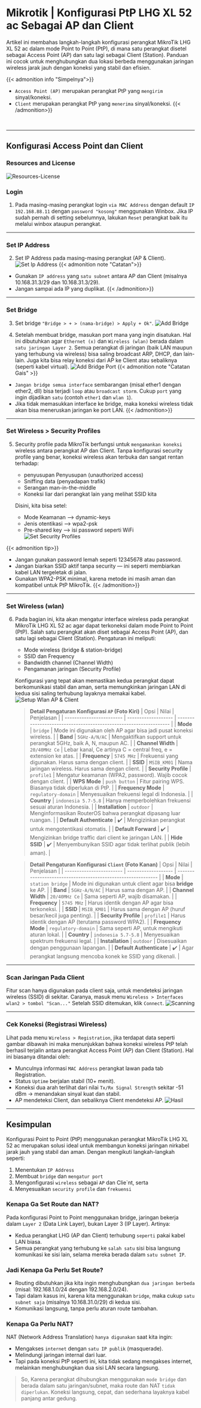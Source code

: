 # Mikrotik | Konfigurasi PtP LHG XL 52 ac Sebagai AP dan Client


Artikel ini membahas langkah-langkah konfigurasi perangkat MikroTik LHG XL 52 ac dalam mode Point to Point (PtP), di mana satu perangkat disetel sebagai Access Point (AP) dan satu lagi sebagai Client (Station). Panduan ini cocok untuk menghubungkan dua lokasi berbeda menggunakan jaringan wireless jarak jauh dengan koneksi yang stabil dan efisien.
<!--more-->
{{< admonition info "Simpelnya">}}
- `Access Point (AP)` merupakan perangkat PtP yang `mengirim` sinyal/koneksi.
- `Client` merupakan perangkat PtP yang `menerima` sinyal/koneksi.
{{< /admonition>}}

<br>

---

## Konfigurasi Access Point dan Client
### Resources and License
![](images/resources-license.png "Resources-License")

### Login
1. Pada masing-masing perangkat login `via MAC Address` dengan default `IP 192.168.88.11` dengan `password "kosong"` menggunakan Winbox. Jika IP sudah pernah di setting sebelumnya, lakukan `Reset` perangkat baik itu melalui winbox ataupun perangkat.

---
### Set IP Address
2. Set IP Address pada masing-masing perangkat (AP & Client).
![](images/ip.png "Set Ip Address")
{{< admonition note "Catatan">}}
- Gunakan `IP address` yang `satu subnet` antara AP dan Client (misalnya 10.168.31.3/29 dan 10.168.31.3/29).
- Jangan sampai ada IP yang duplikat.
{{< /admonition>}}

---
### Set Bridge
3. Set bridge `"Bridge > + > (nama-bridge) > Apply + Ok"`. 
![](images/bridge.png "Add Bridge")

4. Setelah membuat bridge, masukan port mana yang ingin disatukan. Hal ini dibutuhkan agar `Ethernet (x)` dan `Wireless (wlan)` berada dalam `satu jaringan Layer 2`. Semua perangkat di jaringan (baik LAN maupun yang terhubung via wireless) bisa saling broadcast ARP, DHCP, dan lain-lain. Juga kita bisa relay koneksi dari AP ke Client atau sebaliknya (seperti kabel virtual).
![](images/bridge-port.png "Add Bridge Port")
{{< admonition note "Catatan Gais" >}}
- `Jangan bridge semua interface` sembarangan (misal ether1 dengan ether2, dll) bisa terjadi `loop` atau `broadcast storm`. Cukup `port` yang ingin dijadikan `satu` (contoh `ether1` dan `wlan 1`).
- Jika tidak memasukkan interface ke bridge, maka koneksi wireless tidak akan bisa meneruskan jaringan ke port LAN.
{{< /admonition>}}

---
### Set Wireless > Security Profiles
5. Security profile pada MikroTik berfungsi untuk `mengamankan koneksi` wireless antara perangkat AP dan Client. Tanpa konfigurasi security profile yang benar, koneksi wireless akan terbuka dan sangat rentan terhadap:
    - penyusupan Penyusupan (unauthorized access)
    - Sniffing data (penyadapan trafik)
    - Serangan man-in-the-middle
    - Koneksi liar dari perangkat lain yang melihat SSID kita

    Disini, kita bisa setel:
    - Mode Keamanan --> dynamic-keys
    - Jenis otentikasi --> wpa2-psk
    - Pre-shared key --> isi password seperti WiFi  
![](images/set-security.png "Set Security Profiles")

{{< admonition tip>}}
- Jangan gunakan password lemah seperti 12345678 atau password.
- Jangan biarkan SSID aktif tanpa security — ini seperti membiarkan kabel LAN tergeletak di jalan.
- Gunakan WPA2-PSK minimal, karena metode ini masih aman dan kompatibel untuk PtP MikroTik.
{{< /admonition>}}

---
### Set Wireless (wlan)
6. Pada bagian ini, kita akan mengatur interface wireless pada perangkat MikroTik LHG XL 52 ac agar dapat terkoneksi dalam mode Point to Point (PtP). Salah satu perangkat akan diset sebagai Access Point (AP), dan satu lagi sebagai Client (Station).
  Pengaturan ini meliputi:
    - Mode wireless (bridge & station-bridge)
    - SSID dan Frequency
    - Bandwidth channel (Channel Width)
    - Pengamanan jaringan (Security Profile)

    Konfigurasi yang tepat akan memastikan kedua perangkat dapat berkomunikasi stabil dan aman, serta memungkinkan jaringan LAN di kedua sisi saling terhubung layaknya memakai kabel.
    ![](images/setup-wireless.png "Setup Wlan AP & Client")

    > **Detail Pengaturan Konfigurasi `AP` (Foto Kiri)** 
    | Opsi                     | Nilai               | Penjelasan                                                        |
    | ------------------------ | ------------------- | ----------------------------------------------------------------- |
    | **Mode**                 | `bridge`            | Mode ini digunakan oleh AP agar bisa jadi pusat koneksi wireless. |
    | **Band**                 | `5GHz-A/N/AC`       | Mengaktifkan support untuk perangkat 5GHz, baik A, N, maupun AC.  |
    | **Channel Width**        | `20/40MHz Ce`       | Lebar kanal, Ce artinya C = central freq, e = extension ke atas.  |
    | **Frequency**            | `5745 MHz`          | Frekuensi yang digunakan. Harus sama dengan client.               |
    | **SSID**                 | `MSIB_KM01`         | Nama jaringan wireless. Harus sama dengan client.                 |
    | **Security Profile**     | `profile1`          | Mengatur keamanan (WPA2, password). Wajib cocok dengan client.    |
    | **WPS Mode**             | `push button`       | Fitur pairing WPS. Biasanya tidak diperlukan di PtP.              |
    | **Frequency Mode**       | `regulatory-domain` | Menyesuaikan frekuensi legal di Indonesia.                        |
    | **Country**              | `indonesia 5.7-5.8` | Hanya memperbolehkan frekuensi sesuai aturan Indonesia.           |
    | **Installation**         | `outdoor`           | Menginformasikan RouterOS bahwa perangkat dipasang luar ruangan.  |
    | **Default Authenticate** | ✔️                  | Mengizinkan perangkat untuk mengotentikasi otomatis.              |
    | **Default Forward**      | ✔️                  | Mengizinkan bridge traffic dari client ke jaringan LAN.           |
    | **Hide SSID**            | ✔️                  | Menyembunyikan SSID agar tidak terlihat publik (lebih aman).      |


    > **Detail Pengaturan Konfigurasi `Client` (Foto Kanan)** 
    | Opsi                     | Nilai               | Penjelasan                                                   |
    | ------------------------ | ------------------- | ------------------------------------------------------------ |
    | **Mode**                 | `station bridge`    | Mode ini digunakan untuk client agar bisa **bridge** ke AP.  |
    | **Band**                 | `5GHz-A/N/AC`       | Harus sama dengan AP.                                        |
    | **Channel Width**        | `20/40MHz Ce`       | Sama seperti AP, wajib disamakan.                            |
    | **Frequency**            | `5745 MHz`          | Harus identik dengan AP agar bisa terkoneksi.                |
    | **SSID**                 | `MSIB_KM01`         | Harus sama dengan AP (huruf besar/kecil juga penting).       |
    | **Security Profile**     | `profile1`          | Harus identik dengan AP (terutama password WPA2).            |
    | **Frequency Mode**       | `regulatory-domain` | Sama seperti AP, untuk mengikuti aturan lokal.               |
    | **Country**              | `indonesia 5.7-5.8` | Menyesuaikan spektrum frekuensi legal.                       |
    | **Installation**         | `outdoor`           | Disesuaikan dengan penggunaan lapangan.                      |
    | **Default Authenticate** | ✔️                  | Agar perangkat langsung mencoba konek ke SSID yang dikenali. |

---
### Scan Jaringan Pada Client
Fitur scan hanya digunakan pada client saja, untuk mendeteksi jaringan wireless (SSID) di sekitar. Caranya, masuk menu `Wireless > Interfaces wlan2 > tombol "Scan..."` Setelah SSID ditemukan, klik `Connect`. 
![](images/scanning.png "Scanning")

---
### Cek Koneksi (Registrasi Wireless)
Lihat pada menu `Wireless > Registration`, jika terdapat data seperti gambar dibawah ini maka menunjukkan bahwa koneksi wireless PtP telah berhasil terjalin antara perangkat Access Point (AP) dan Client (Station). Hal ini biasanya ditandai oleh:
  - Munculnya informasi `MAC Address` perangkat lawan pada tab Registration.
  - Status `Uptime` berjalan stabil (10+ menit).
  - Koneksi dua arah terlihat dari nilai `Tx/Rx Signal Strength` sekitar -51 dBm → menandakan sinyal kuat dan stabil.
  - AP mendeteksi Client, dan sebaliknya Client mendeteksi AP.
![](images/hasil-wireless-2.png "Hasil")

---
## Kesimpulan
Konfigurasi Point to Point (PtP) menggunakan perangkat MikroTik LHG XL 52 ac merupakan solusi ideal untuk membangun koneksi jaringan nirkabel jarak jauh yang stabil dan aman.
Dengan mengikuti langkah-langkah seperti:
1. Menentukan `IP Address`
2. Membuat `bridge` dan `mengatur port`
3. Mengonfigurasi `wireless` sebagai `AP` dan Clie`nt, serta
4. Menyesuaikan `security profile` dan `frekuensi`

### Kenapa Ga Set Route dan NAT?
Pada konfigurasi Point to Point menggunakan bridge, jaringan bekerja dalam `Layer 2` (Data Link Layer), bukan Layer 3 (IP Layer). Artinya:
  - Kedua perangkat LHG (AP dan Client) terhubung `seperti` pakai kabel LAN biasa.
  - Semua perangkat yang terhubung ke `salah satu` sisi bisa langsung komunikasi ke sisi lain, selama mereka berada dalam `satu subnet IP`. 

### Jadi Kenapa Ga Perlu Set Route?
  - Routing dibutuhkan jika kita ingin menghubungkan `dua jaringan berbeda` (misal: 192.168.1.0/24 dengan 192.168.2.0/24).
  - Tapi dalam kasus ini, karena kita menggunakan `bridge`, maka cukup `satu subnet saja` (misalnya 10.168.31.0/29) di kedua sisi.
  - Komunikasi langsung, tanpa perlu aturan route tambahan.

### Kenapa Ga Perlu NAT?
NAT (Network Address Translation) `hanya digunakan` saat kita ingin:
  - Mengakses `internet` dengan `satu IP publik` (masquerade).
  - Melindungi jaringan internal dari luar.
  - Tapi pada koneksi PtP seperti ini, kita tidak sedang mengakses internet, melainkan menghubungkan dua sisi LAN secara langsung.

> So, Karena perangkat dihubungkan menggunakan `mode bridge` dan berada dalam satu jaringan/subnet, maka route dan NAT `tidak diperlukan`. Koneksi langsung, cepat, dan sederhana layaknya kabel panjang antar gedung.



